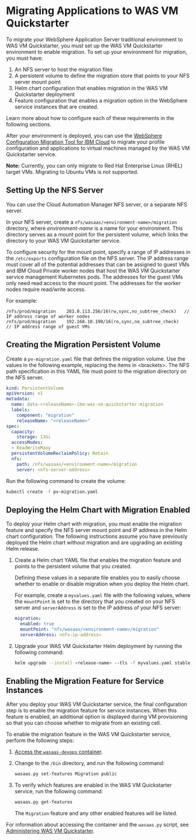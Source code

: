 # Migrating Applications to WAS VM Quickstarter

To migrate your WebSphere Application Server traditional environment to WAS VM Quickstarter, you must set up the WAS VM Quickstarter environment to enable migration. To set up your environment for migration, you must have:
1. An NFS server to host the migration files
1. A persistent volume to define the migration store that points to your NFS server mount point
1. Helm chart configuration that enables migration in the WAS VM Quickstarter deployment
1. Feature configuration that enables a migration option in the WebSphere service instances that are created.

Learn more about how to configure each of these requirements in the following sections. 

After your environment is deployed, you can use the [WebSphere Configuration Migration Tool for IBM Cloud](https://developer.ibm.com/wasdev/downloads/#asset/tools-WebSphere_Configuration_Migration_Tool_for_IBM_Cloud) to migrate your profile configuration and applications to virtual machines managed by the WAS VM Quickstarter service.

**Note:** Currently, you can only migrate to Red Hat Enterprise Linux (RHEL) target VMs. Migrating to Ubuntu VMs is not supported.

## Setting Up the NFS Server

You can use the Cloud Automation Manager NFS server, or a separate NFS server.

In your NFS server, create a `nfs/wasaas/<environment-name>/migration` directory, where _environment-name_ is a name for your environment. This directory serves as a mount point for the persistent volume, which links the directory to your WAS VM Quickstarter service.

To configure security for the mount point, specify a range of IP addresses in the `/etc/exports` configuration file on the NFS server. The IP address range must cover all of the potential addresses that can be assigned to guest VMs and IBM Cloud Private worker nodes that host the WAS VM Quickstarter service management Kubernetes pods. The addresses for the guest VMs only need read access to the mount point. The addresses for the worker nodes require read/write access.

For example:
```
/nfs/prod/migration    203.0.113.256/16(rw,sync,no_subtree_check)   // IP address range of worker nodes     
/nfs/prod/migration    192.168.10.190/16(ro,sync,no_subtree_check)   // IP address range of guest VMs
```

## Creating the Migration Persistent Volume

Create a `pv-migration.yaml` file that defines the migration volume. Use the values in the following example, replacing the items in <brackets\>. The NFS path specification in this YAML file must point to the migration directory on the NFS server.

```yaml
kind: PersistentVolume
apiVersion: v1
metadata:
  name: data-<releaseName>-ibm-was-vm-quickstarter-migration
  labels:
    component: "migration"
    releaseName: "<releaseName>"
spec:
  capacity:
    storage: 13Gi
  accessModes:
  - ReadWriteMany
  persistentVolumeReclaimPolicy: Retain
  nfs:
    path: /nfs/wasaas/<environment-name>/migration
    server: <nfs-server-address>
```

Run the following command to create the volume:

  ```bash
kubectl create -f pv-migration.yaml
  ```

## Deploying the Helm Chart with Migration Enabled

To deploy your Helm chart with migration, you must enable the migration feature and specify the NFS server mount point and IP address in the Helm chart configuration. The following instructions assume you have previously deployed the Helm chart without migration and are upgrading an existing Helm release.

1. Create a Helm chart YAML file that enables the migration feature and points to the persistent volume that you created.

    Defining these values in a separate file enables you to easily choose whether to enable or disable migration when you deploy the Helm chart.

    For example, create a `myvalues.yaml` file with the following values, where the `mountPoint` is set to the directory that you created on your NFS server and `serverAddress` is set to the IP address of your NFS server:

    ```yaml
    migration:
      enabled: true
      mountPoint: "nfs/wasaas/<environment-name>/migration"
      serverAddress: <nfs-ip-address>
    ```

1. Upgrade your WAS VM Quickstarter Helm deployment by running the following command:

    ```bash
    helm upgrade --install <release-name> --tls -f myvalues.yaml stable/ibm-was-vm-quickstarter
    ```
    
## Enabling the Migration Feature for Service Instances

After you deploy your WAS VM Quickstarter service, the final configuration step is to enable the migration feature for service instances. When this feature is enabled, an additional option is displayed during VM provisioning so that you can choose whether to migrate from an existing cell.

To enable the migration feature in the WAS VM Quickstarter service, perform the following steps:

1. [Access the `wasaas-devops` container](https://ibm.biz/WASQuickstarterOperations#accessing-the-scripts-in-the-wasaas-devops-container).
1. Change to the `/bin` directory, and run the following command:

    ```bash
    wasaas.py set-features Migration public
    ```
1. To verify which features are enabled in the WAS VM Quickstarter service, run the following command:

    ```bash
    wasaas.py get-features
    ```

    The `Migration` feature and any other enabled features will be listed.

For information about accessing the container and the `wasaas.py` script, see [Administering WAS VM Quickstarter](https://ibm.biz/WASQuickstarterOperations).
